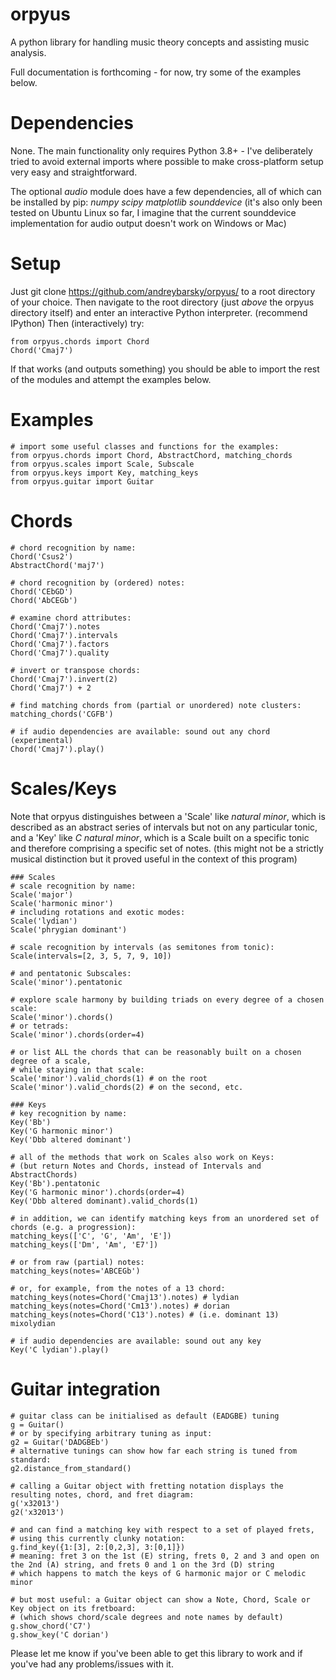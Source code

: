 # orpyus
A python library for handling music theory concepts and assisting music analysis.

Full documentation is forthcoming - for now, try some of the examples below.

# Dependencies
None. The main functionality only requires Python 3.8+ - I've deliberately tried to avoid external imports where possible to make cross-platform setup very easy and straightforward. 

The optional *audio* module does have a few dependencies, all of which can be installed by pip: *numpy scipy matplotlib sounddevice*
(it's also only been tested on Ubuntu Linux so far, I imagine that the current sounddevice implementation for audio output doesn't work on Windows or Mac)

# Setup
Just git clone https://github.com/andreybarsky/orpyus/ to a root directory of your choice.
Then navigate to the root directory (just *above* the orpyus directory itself) and enter an interactive Python interpreter. (recommend IPython)
Then (interactively) try:
```
from orpyus.chords import Chord
Chord('Cmaj7')
```
If that works (and outputs something) you should be able to import the rest of the modules and attempt the examples below.

# Examples
```
# import some useful classes and functions for the examples:
from orpyus.chords import Chord, AbstractChord, matching_chords
from orpyus.scales import Scale, Subscale
from orpyus.keys import Key, matching_keys
from orpyus.guitar import Guitar
```

# Chords
```
# chord recognition by name:
Chord('Csus2')
AbstractChord('maj7')

# chord recognition by (ordered) notes:
Chord('CEbGD')
Chord('AbCEGb')

# examine chord attributes:
Chord('Cmaj7').notes
Chord('Cmaj7').intervals
Chord('Cmaj7').factors
Chord('Cmaj7').quality

# invert or transpose chords:
Chord('Cmaj7').invert(2)
Chord('Cmaj7') + 2

# find matching chords from (partial or unordered) note clusters:
matching_chords('CGFB')

# if audio dependencies are available: sound out any chord (experimental)
Chord('Cmaj7').play()
```

# Scales/Keys
Note that orpyus distinguishes between a 'Scale' like *natural minor*, which is described as an abstract series of intervals but not on any particular tonic, and a 'Key' like *C natural minor*, which is a Scale built on a specific tonic and therefore comprising a specific set of notes.
(this might not be a strictly musical distinction but it proved useful in the context of this program)
```
### Scales
# scale recognition by name:
Scale('major')
Scale('harmonic minor')
# including rotations and exotic modes:
Scale('lydian')
Scale('phrygian dominant')

# scale recognition by intervals (as semitones from tonic):
Scale(intervals=[2, 3, 5, 7, 9, 10])

# and pentatonic Subscales:
Scale('minor').pentatonic

# explore scale harmony by building triads on every degree of a chosen scale:
Scale('minor').chords()
# or tetrads:
Scale('minor').chords(order=4)

# or list ALL the chords that can be reasonably built on a chosen degree of a scale,
# while staying in that scale:
Scale('minor').valid_chords(1) # on the root
Scale('minor').valid_chords(2) # on the second, etc.

### Keys
# key recognition by name:
Key('Bb')
Key('G harmonic minor')
Key('Dbb altered dominant')

# all of the methods that work on Scales also work on Keys:
# (but return Notes and Chords, instead of Intervals and AbstractChords)
Key('Bb').pentatonic
Key('G harmonic minor').chords(order=4)
Key('Dbb altered dominant).valid_chords(1)

# in addition, we can identify matching keys from an unordered set of chords (e.g. a progression):
matching_keys(['C', 'G', 'Am', 'E'])
matching_keys(['Dm', 'Am', 'E7'])

# or from raw (partial) notes:
matching_keys(notes='ABCEGb')

# or, for example, from the notes of a 13 chord:
matching_keys(notes=Chord('Cmaj13').notes) # lydian
matching_keys(notes=Chord('Cm13').notes) # dorian
matching_keys(notes=Chord('C13').notes) # (i.e. dominant 13) mixolydian

# if audio dependencies are available: sound out any key
Key('C lydian').play()
```

# Guitar integration
```
# guitar class can be initialised as default (EADGBE) tuning
g = Guitar()
# or by specifying arbitrary tuning as input:
g2 = Guitar('DADGBEb')
# alternative tunings can show how far each string is tuned from standard:
g2.distance_from_standard()

# calling a Guitar object with fretting notation displays the resulting notes, chord, and fret diagram:
g('x32013')
g2('x32013')

# and can find a matching key with respect to a set of played frets,
# using this currently clunky notation:
g.find_key({1:[3], 2:[0,2,3], 3:[0,1]})
# meaning: fret 3 on the 1st (E) string, frets 0, 2 and 3 and open on the 2nd (A) string, and frets 0 and 1 on the 3rd (D) string
# which happens to match the keys of G harmonic major or C melodic minor

# but most useful: a Guitar object can show a Note, Chord, Scale or Key object on its fretboard:
# (which shows chord/scale degrees and note names by default)
g.show_chord('C7')
g.show_key('C dorian')
```

Please let me know if you've been able to get this library to work and if you've had any problems/issues with it.
